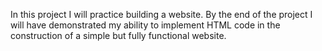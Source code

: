 In this project I will practice building a website. By the end of the project I will have demonstrated my ability to implement HTML code in the construction of a simple but fully functional website. 